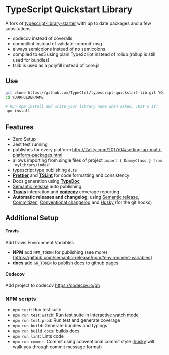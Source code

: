 # TypeScript Quickstart Library

A fork of [typescript-library-starter](https://github.com/alexjoverm/typescript-library-starter) with up to date packages and a few subsitutions.

* codecov instead of coveralls
* commitlint instead of validate-commit-msg
* always semicolons instead of no semicolons
* compiled to es5 using plain TypeScript instead of rollup (rollup is still used for bundles)
* tslib is used as a polyfill instead of core.js

## Use

```sh
git clone https://github.com/TypeCtrl/typescript-quickstart-lib.git YOURFOLDERNAME
cd YOURFOLDERNAME

# Run npm install and write your library name when asked. That's it!
npm install
```

## Features

* Zero Setup
* Jest test running
* publishes for every platform http://2ality.com/2017/04/setting-up-multi-platform-packages.html
* allows importing from single files of project `import { DummyClass } from 'mylibrary/index'`
* typescript type publishing `d.ts`
* **[Prettier](https://github.com/prettier/prettier)** and **[TSLint](https://palantir.github.io/tslint/)** for code formatting and consistency
* Docs generation using **[TypeDoc](http://typedoc.org/)**
* [Semantic release](https://github.com/semantic-release/semantic-release) auto publishing
* **[Travis](https://travis-ci.org)** integration and **[codecov](https://codecov.io)** coverage reporting
* **Automatic releases and changelog**, using [Semantic release](https://github.com/semantic-release/semantic-release), [Commitizen](https://github.com/commitizen/cz-cli), [Conventional changelog](https://github.com/conventional-changelog/conventional-changelog) and [Husky](https://github.com/typicode/husky) (for the git hooks)

## Additional Setup

#### Travis

Add travis Environment Variables

* **NPM** add `NPM_TOKEN` for publishing (see more)[https://github.com/semantic-release/npm#environment-variables]
* **docs** add `GH_TOKEN` to publish docs to github pages

#### Codecov

Add project to codecov https://codecov.io/gh

### NPM scripts

* `npm test`: Run test suite
* `npm run test:watch`: Run test suite in [interactive watch mode](http://facebook.github.io/jest/docs/cli.html#watch)
* `npm run test:prod`: Run test and generate coverage
* `npm run build`: Generate bundles and typings
* `npm run build:docs`: builds docs
* `npm run lint`: Lints code
* `npm run commit`: Commit using conventional commit style ([husky](https://github.com/typicode/husky) will walk you through commit message format)
